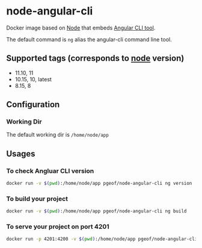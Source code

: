# node-angular-cli

Docker image based on [Node](https://store.docker.com/images/node) that embeds [Angular CLI tool](https://github.com/angular/angular-cli).

The default command is `ng` alias the angular-cli command line tool.

## Supported tags (corresponds to [node](https://store.docker.com/images/node) version)

* 11.10, 11
* 10.15, 10, latest
* 8.15, 8

## Configuration

### Working Dir

The default working dir is `/home/node/app`

## Usages

### To check Angluar CLI version

```sh
docker run -v $(pwd):/home/node/app pgeof/node-angular-cli ng version
```

### To build your project

```sh
docker run -v $(pwd):/home/node/app pgeof/node-angular-cli ng build
```

### To serve your project on port 4201

```sh
docker run -p 4201:4200 -v $(pwd):/home/node/app pgeof/node-angular-cli ng serve
```
